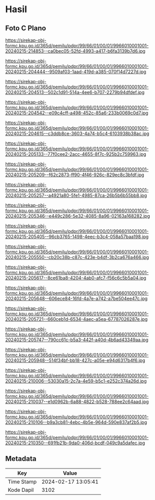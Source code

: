 # Hasil

## Foto C Plano

https://sirekap-obj-formc.kpu.go.id/365d/pemilu/pdpr/99/66/01/00/01/9966010001001-20240215-214853--ca0bec05-52fd-4993-a417-b6fa3139b7d6.jpg

https://sirekap-obj-formc.kpu.go.id/365d/pemilu/pdpr/99/66/01/00/01/9966010001001-20240215-204444--9509af03-1aad-419d-a385-070f14d7227d.jpg

https://sirekap-obj-formc.kpu.go.id/365d/pemilu/pdpr/99/66/01/00/01/9966010001001-20240215-204513--502c1d91-514a-4ee6-b707-2279b94dfdef.jpg

https://sirekap-obj-formc.kpu.go.id/365d/pemilu/pdpr/99/66/01/00/01/9966010001001-20240215-204542--e09c4cff-a498-452c-85a6-233b0069c0d7.jpg

https://sirekap-obj-formc.kpu.go.id/365d/pemilu/pdpr/99/66/01/00/01/9966010001001-20240215-204615--c3ddb8ce-3603-4a74-b5c4-6103938b38ac.jpg

https://sirekap-obj-formc.kpu.go.id/365d/pemilu/pdpr/99/66/01/00/01/9966010001001-20240215-205133--77f0cee2-2acc-4655-8f7c-925b2c759963.jpg

https://sirekap-obj-formc.kpu.go.id/365d/pemilu/pdpr/99/66/01/00/01/9966010001001-20240215-205209--f62c2873-ff90-4f46-926c-829ec8c3bfdf.jpg

https://sirekap-obj-formc.kpu.go.id/365d/pemilu/pdpr/99/66/01/00/01/9966010001001-20240215-205257--a4921a80-5fe1-4985-87ca-26b5b6b55bb8.jpg

https://sirekap-obj-formc.kpu.go.id/365d/pemilu/pdpr/99/66/01/00/01/9966010001001-20240215-205346--e449c286-5e32-4085-8a96-02163a168282.jpg

https://sirekap-obj-formc.kpu.go.id/365d/pemilu/pdpr/99/66/01/00/01/9966010001001-20240215-205405--96cb3765-1498-4eec-b3c4-058a57baa198.jpg

https://sirekap-obj-formc.kpu.go.id/365d/pemilu/pdpr/99/66/01/00/01/9966010001001-20240215-205550--cb20c38b-c87c-423e-b4df-3b2ca676a466.jpg

https://sirekap-obj-formc.kpu.go.id/365d/pemilu/pdpr/99/66/01/00/01/9966010001001-20240215-205617--8ce61ba8-4204-4ab0-afc7-f56c6c5b5a04.jpg

https://sirekap-obj-formc.kpu.go.id/365d/pemilu/pdpr/99/66/01/00/01/9966010001001-20240215-205648--606ece84-16fd-4a7e-a742-a7be504ee47c.jpg

https://sirekap-obj-formc.kpu.go.id/365d/pemilu/pdpr/99/66/01/00/01/9966010001001-20240215-205721--660ceb1d-6534-4aec-a5ea-67787026287e.jpg

https://sirekap-obj-formc.kpu.go.id/365d/pemilu/pdpr/99/66/01/00/01/9966010001001-20240215-205747--790cc61c-b5a3-442f-a40d-4b6ad43349aa.jpg

https://sirekap-obj-formc.kpu.go.id/365d/pemilu/pdpr/99/66/01/00/01/9966010001001-20240215-205948--514f34bf-bb18-427c-a05e-e94d6317b4f6.jpg

https://sirekap-obj-formc.kpu.go.id/365d/pemilu/pdpr/99/66/01/00/01/9966010001001-20240215-210006--53030a15-2c7a-4e59-b5c1-e252c374a26d.jpg

https://sirekap-obj-formc.kpu.go.id/365d/pemilu/pdpr/99/66/01/00/01/9966010001001-20240215-210037--e1d0962b-6a88-4822-b528-788ee2c64aad.jpg

https://sirekap-obj-formc.kpu.go.id/365d/pemilu/pdpr/99/66/01/00/01/9966010001001-20240215-210106--b9a3cb81-4ebc-4b5e-964d-590e837af2b5.jpg

https://sirekap-obj-formc.kpu.go.id/365d/pemilu/pdpr/99/66/01/00/01/9966010001001-20240215-210350--691fb21b-9da0-406d-bcdf-049c9a5dafec.jpg


## Metadata

| Key        | Value               |
| ---------- | ------------------- |
| Time Stamp | 2024-02-17 13:05:41 |
| Kode Dapil | 3102                |



